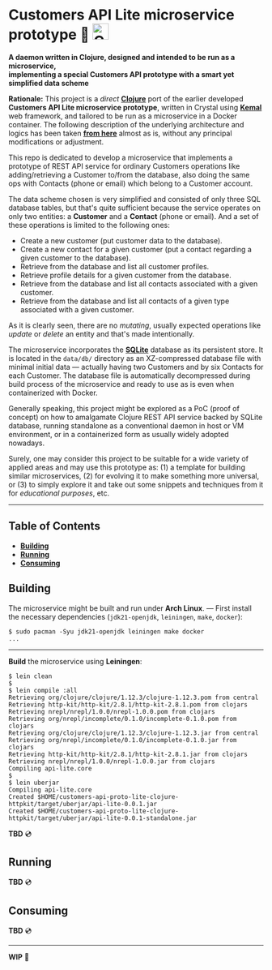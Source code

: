 # Customers API Lite microservice prototype :small_orange_diamond: <img src="https://clojure.org/images/clojure-logo-icon-256.png" style="border:0;width:32px" alt="Clojure" />

**A daemon written in Clojure, designed and intended to be run as a microservice,
<br />implementing a special Customers API prototype with a smart yet simplified data scheme**

**Rationale:** This project is a *direct* **[Clojure](https://clojure.org "The Clojure Programming Language")** port of the earlier developed **Customers API Lite microservice prototype**, written in Crystal using **[Kemal](https://kemalcr.com "Lightning Fast, Super Simple Web Framework for Crystal")** web framework, and tailored to be run as a microservice in a Docker container. The following description of the underlying architecture and logics has been taken **[from here](https://github.com/rgolubtsov/customers-api-proto-lite-crystal-kemal/blob/main/README.md)** almost as is, without any principal modifications or adjustment.

This repo is dedicated to develop a microservice that implements a prototype of REST API service for ordinary Customers operations like adding/retrieving a Customer to/from the database, also doing the same ops with Contacts (phone or email) which belong to a Customer account.

The data scheme chosen is very simplified and consisted of only three SQL database tables, but that's quite sufficient because the service operates on only two entities: a **Customer** and a **Contact** (phone or email). And a set of these operations is limited to the following ones:

* Create a new customer (put customer data to the database).
* Create a new contact for a given customer (put a contact regarding a given customer to the database).
* Retrieve from the database and list all customer profiles.
* Retrieve profile details for a given customer from the database.
* Retrieve from the database and list all contacts associated with a given customer.
* Retrieve from the database and list all contacts of a given type associated with a given customer.

As it is clearly seen, there are no *mutating*, usually expected operations like *update* or *delete* an entity and that's made intentionally.

The microservice incorporates the **[SQLite](https://sqlite.org "A small, fast, self-contained, high-reliability, full-featured, SQL database engine")** database as its persistent store. It is located in the `data/db/` directory as an XZ-compressed database file with minimal initial data &mdash; actually having two Customers and by six Contacts for each Customer. The database file is automatically decompressed during build process of the microservice and ready to use as is even when containerized with Docker.

Generally speaking, this project might be explored as a PoC (proof of concept) on how to amalgamate Clojure REST API service backed by SQLite database, running standalone as a conventional daemon in host or VM environment, or in a containerized form as usually widely adopted nowadays.

Surely, one may consider this project to be suitable for a wide variety of applied areas and may use this prototype as: (1) a template for building similar microservices, (2) for evolving it to make something more universal, or (3) to simply explore it and take out some snippets and techniques from it for *educational purposes*, etc.

---

## Table of Contents

* **[Building](#building)**
* **[Running](#running)**
* **[Consuming](#consuming)**

## Building

The microservice might be built and run under **Arch Linux**. &mdash; First install the necessary dependencies (`jdk21-openjdk`, `leiningen`, `make`, `docker`):

```
$ sudo pacman -Syu jdk21-openjdk leiningen make docker
...
```

---

**Build** the microservice using **Leiningen**:

```
$ lein clean
$
$ lein compile :all
Retrieving org/clojure/clojure/1.12.3/clojure-1.12.3.pom from central
Retrieving http-kit/http-kit/2.8.1/http-kit-2.8.1.pom from clojars
Retrieving nrepl/nrepl/1.0.0/nrepl-1.0.0.pom from clojars
Retrieving org/nrepl/incomplete/0.1.0/incomplete-0.1.0.pom from clojars
Retrieving org/clojure/clojure/1.12.3/clojure-1.12.3.jar from central
Retrieving org/nrepl/incomplete/0.1.0/incomplete-0.1.0.jar from clojars
Retrieving http-kit/http-kit/2.8.1/http-kit-2.8.1.jar from clojars
Retrieving nrepl/nrepl/1.0.0/nrepl-1.0.0.jar from clojars
Compiling api-lite.core
$
$ lein uberjar
Compiling api-lite.core
Created $HOME/customers-api-proto-lite-clojure-httpkit/target/uberjar/api-lite-0.0.1.jar
Created $HOME/customers-api-proto-lite-clojure-httpkit/target/uberjar/api-lite-0.0.1-standalone.jar
```

**TBD** :cd:

## Running

**TBD** :cd:

## Consuming

**TBD** :cd:

---

**WIP** :dvd:
